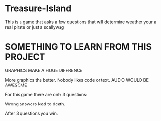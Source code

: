 # Treasure-Island
This is a game that asks a few questions that will determine weather your a real pirate or just a scallywag

# SOMETHING TO LEARN FROM THIS PROJECT 
GRAPHICS MAKE A HUGE DIFFRENCE

More graphics the better. 
Nobody likes code or text. 
AUDIO WOULD BE AWESOME


For this game there are only 3 questions: 

Wrong answers lead to death. 

After 3 questions you win. 
